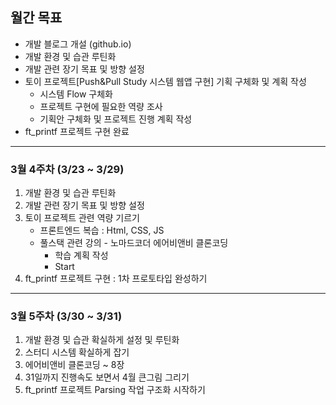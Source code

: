 ## 월간 목표

- 개발 블로그 개설 (github.io)
- 개발 환경 및 습관 루틴화
- 개발 관련 장기 목표 및 방향 설정
- 토이 프로젝트[Push&Pull Study 시스템 웹앱 구현] 기획 구체화 및 계획 작성
  - 시스템 Flow 구체화
  - 프로젝트 구현에 필요한 역량 조사
  - 기획안 구체화 및 프로젝트 진행 계획 작성
- ft_printf 프로젝트 구현 완료

---

### 3월 4주차 (3/23 ~ 3/29)

1. 개발 환경 및 습관 루틴화
2. 개발 관련 장기 목표 및 방향 설정
3. 토이 프로젝트 관련 역량 기르기
   - 프론트엔드 복습 : Html, CSS, JS
   - 풀스택 관련 강의 - 노마드코더 에어비앤비 클론코딩 
     - 학습 계획 작성
     - Start
4. ft_printf 프로젝트 구현 : 1차 프로토타입 완성하기

---

### 3월 5주차 (3/30 ~ 3/31)

1. 개발 환경 및 습관 확실하게 설정 및 루틴화
2. 스터디 시스템 확실하게 잡기
3. 에어비앤비 클론코딩 ~ 8장
4. 31일까지 진행속도 보면서 4월 큰그림 그리기
5. ft_printf 프로젝트 Parsing 작업 구조화 시작하기